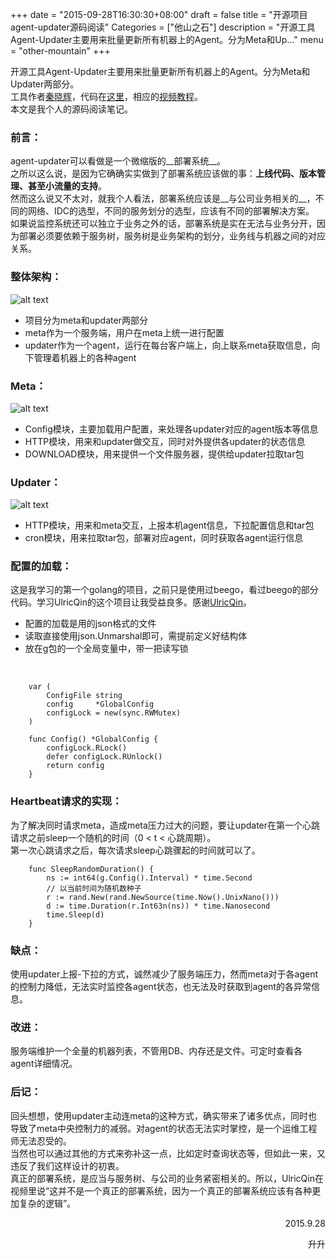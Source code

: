 +++
date = "2015-09-28T16:30:30+08:00"
draft = false
title = "开源项目agent-updater源码阅读"
Categories = ["他山之石"]
description = "开源工具Agent-Updater主要用来批量更新所有机器上的Agent。分为Meta和Up..."
menu = "other-mountain"
+++


开源工具Agent-Updater主要用来批量更新所有机器上的Agent。分为Meta和Updater两部分。
<br/>
工具作者<u>[秦晓辉](http://ulricqin.com)</u>，代码在<u>[这里](https://gitcafe.com/ops)</u>，相应的<u>[视频教程](http://my.jikexueyuan.com/4031141286/record/)</u>。
<br/>
本文是我个人的源码阅读笔记。

### __前言__：
agent-updater可以看做是一个微缩版的__部署系统__。
<br/>
之所以这么说，是因为它确确实实做到了部署系统应该做的事：__上线代码、版本管理、甚至小流量的支持__。
<br/>
然而这么说又不太对，就我个人看法，部署系统应该是__与公司业务相关的__，不同的网络、IDC的选型，不同的服务划分的选型，应该有不同的部署解决方案。
<br/>
如果说监控系统还可以独立于业务之外的话，部署系统是实在无法与业务分开，因为部署必须要依赖于服务树，服务树是业务架构的划分，业务线与机器之间的对应关系。


### __整体架构__：
![alt text](/img/blog/updater-read/all-layout.png)

- 项目分为meta和updater两部分
- meta作为一个服务端，用户在meta上统一进行配置
- updater作为一个agent，运行在每台客户端上，向上联系meta获取信息，向下管理着机器上的各种agent


### __Meta__：
![alt text](/img/blog/updater-read/meta-layout.png)

- Config模块，主要加载用户配置，来处理各updater对应的agent版本等信息
- HTTP模块，用来和updater做交互，同时对外提供各updater的状态信息
- DOWNLOAD模块，用来提供一个文件服务器，提供给updater拉取tar包

### __Updater__：
![alt text](/img/blog/updater-read/updater-layout.png)

- HTTP模块，用来和meta交互，上报本机agent信息，下拉配置信息和tar包
- cron模块，用来拉取tar包，部署对应agent，同时获取各agent运行信息

### __配置的加载__：
这是我学习的第一个golang的项目，之前只是使用过beego，看过beego的部分代码。学习UlricQin的这个项目让我受益良多。感谢<u>[UlricQin](http://ulricqin.com)</u>。

- 配置的加载是用的json格式的文件
- 读取直接使用json.Unmarshal即可，需提前定义好结构体
- 放在g包的一个全局变量中，带一把读写锁
<br/>

        var (
            ConfigFile string
            config     *GlobalConfig
            configLock = new(sync.RWMutex)
        )

        func Config() *GlobalConfig {
            configLock.RLock()
            defer configLock.RUnlock()
            return config
        }

### __Heartbeat请求的实现__：
为了解决同时请求meta，造成meta压力过大的问题，要让updater在第一个心跳请求之前sleep一个随机的时间（0 < t < 心跳周期）。
<br/>
第一次心跳请求之后，每次请求sleep心跳骤起的时间就可以了。
<br/>

        func SleepRandomDuration() {
            ns := int64(g.Config().Interval) * time.Second
            // 以当前时间为随机数种子
            r := rand.New(rand.NewSource(time.Now().UnixNano()))
            d := time.Duration(r.Int63n(ns)) * time.Nanosecond
            time.Sleep(d)
        }


### __缺点__：
使用updater上报-下拉的方式，诚然减少了服务端压力，然而meta对于各agent的控制力降低，无法实时监控各agent状态，也无法及时获取到agent的各异常信息。

### __改进__：
服务端维护一个全量的机器列表，不管用DB、内存还是文件。可定时查看各agent详细情况。


### __后记__：
回头想想，使用updater主动连meta的这种方式，确实带来了诸多优点，同时也导致了meta中央控制力的减弱。对agent的状态无法实时掌控，是一个运维工程师无法忍受的。
<br/>
当然也可以通过其他的方式来弥补这一点，比如定时查询状态等，但如此一来，又违反了我们这样设计的初衷。
<br/>
真正的部署系统，是应当与服务树、与公司的业务紧密相关的。所以，UlricQin在视频里说“这并不是一个真正的部署系统，因为一个真正的部署系统应该有各种更加复杂的逻辑”。




<p align="right">2015.9.28</p>
<p align="right">升升</p>
